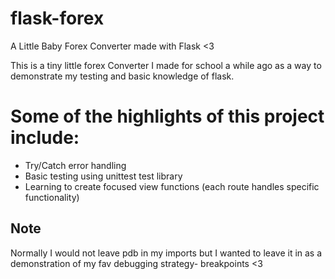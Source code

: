 # flask-forex
A Little Baby Forex Converter made with Flask &lt;3


This is a tiny little forex Converter I made for school a while ago as a way to demonstrate my testing and basic knowledge of flask. 

Some of the highlights of this project include:
==============================================
- Try/Catch error handling
- Basic testing using unittest test library
- Learning to create focused view functions (each route handles specific functionality)

Note
----
Normally I would not leave pdb in my imports but I wanted to leave it in as a demonstration of my fav debugging strategy- breakpoints <3
